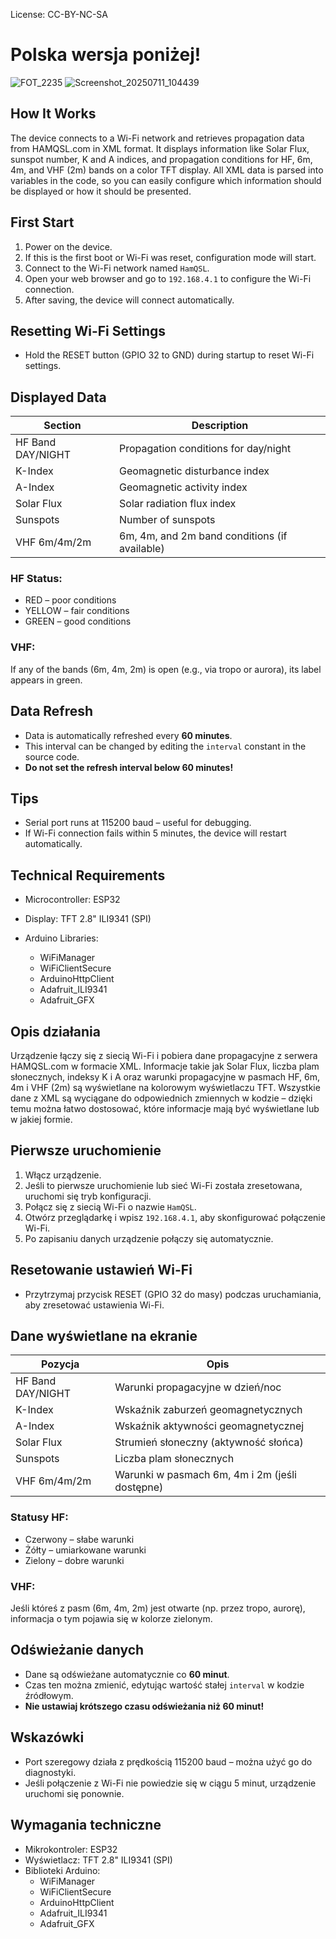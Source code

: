 License: CC-BY-NC-SA

# Polska wersja poniżej!

![FOT_2235](https://github.com/user-attachments/assets/5233885b-4ea6-49ee-989c-db660b8dd178)
![Screenshot_20250711_104439](https://github.com/user-attachments/assets/42c8b7e3-ebe8-45cc-b3ce-7cfb44fc5601)

## How It Works
The device connects to a Wi-Fi network and retrieves propagation data from HAMQSL.com in XML format. It displays information like Solar Flux, sunspot number, K and A indices, and propagation conditions for HF, 6m, 4m, and VHF (2m) bands on a color TFT display. All XML data is parsed into variables in the code, so you can easily configure which information should be displayed or how it should be presented.

## First Start
1. Power on the device.
2. If this is the first boot or Wi-Fi was reset, configuration mode will start.
3. Connect to the Wi-Fi network named `HamQSL`.
4. Open your web browser and go to `192.168.4.1` to configure the Wi-Fi connection.
5. After saving, the device will connect automatically.

## Resetting Wi-Fi Settings
- Hold the RESET button (GPIO 32 to GND) during startup to reset Wi-Fi settings.

## Displayed Data

| Section           | Description                                  |
|-------------------|----------------------------------------------|
| HF Band DAY/NIGHT | Propagation conditions for day/night         |
| K-Index           | Geomagnetic disturbance index                |
| A-Index           | Geomagnetic activity index                   |
| Solar Flux        | Solar radiation flux index                   |
| Sunspots          | Number of sunspots                           |
| VHF 6m/4m/2m      | 6m, 4m, and 2m band conditions (if available)|

### HF Status:
- RED – poor conditions
- YELLOW – fair conditions
- GREEN – good conditions

### VHF:
If any of the bands (6m, 4m, 2m) is open (e.g., via tropo or aurora), its label appears in green.

## Data Refresh
- Data is automatically refreshed every **60 minutes**.
- This interval can be changed by editing the `interval` constant in the source code.
- **Do not set the refresh interval below 60 minutes!**

## Tips
- Serial port runs at 115200 baud – useful for debugging.
- If Wi-Fi connection fails within 5 minutes, the device will restart automatically.

## Technical Requirements
- Microcontroller: ESP32
- Display: TFT 2.8" ILI9341 (SPI)

- Arduino Libraries:
  - WiFiManager
  - WiFiClientSecure
  - ArduinoHttpClient
  - Adafruit_ILI9341
  - Adafruit_GFX





## Opis działania
Urządzenie łączy się z siecią Wi-Fi i pobiera dane propagacyjne z serwera HAMQSL.com w formacie XML. Informacje takie jak Solar Flux, liczba plam słonecznych, indeksy K i A oraz warunki propagacyjne w pasmach HF, 6m, 4m i VHF (2m) są wyświetlane na kolorowym wyświetlaczu TFT. Wszystkie dane z XML są wyciągane do odpowiednich zmiennych w kodzie – dzięki temu można łatwo dostosować, które informacje mają być wyświetlane lub w jakiej formie.

## Pierwsze uruchomienie
1. Włącz urządzenie.
2. Jeśli to pierwsze uruchomienie lub sieć Wi-Fi została zresetowana, uruchomi się tryb konfiguracji.
3. Połącz się z siecią Wi-Fi o nazwie `HamQSL`.
4. Otwórz przeglądarkę i wpisz `192.168.4.1`, aby skonfigurować połączenie Wi-Fi.
5. Po zapisaniu danych urządzenie połączy się automatycznie.

## Resetowanie ustawień Wi-Fi
- Przytrzymaj przycisk RESET (GPIO 32 do masy) podczas uruchamiania, aby zresetować ustawienia Wi-Fi.

## Dane wyświetlane na ekranie
| Pozycja          | Opis                                         |
|------------------|----------------------------------------------|
| HF Band DAY/NIGHT| Warunki propagacyjne w dzień/noc             |
| K-Index          | Wskaźnik zaburzeń geomagnetycznych           |
| A-Index          | Wskaźnik aktywności geomagnetycznej          |
| Solar Flux       | Strumień słoneczny (aktywność słońca)        |
| Sunspots         | Liczba plam słonecznych                      |
| VHF 6m/4m/2m     | Warunki w pasmach 6m, 4m i 2m (jeśli dostępne)|

### Statusy HF:
- Czerwony – słabe warunki
- Żółty – umiarkowane warunki
- Zielony – dobre warunki

### VHF:
Jeśli któreś z pasm (6m, 4m, 2m) jest otwarte (np. przez tropo, aurorę), informacja o tym pojawia się w kolorze zielonym.


## Odświeżanie danych
- Dane są odświeżane automatycznie co **60 minut**.
- Czas ten można zmienić, edytując wartość stałej `interval` w kodzie źródłowym.
- **Nie ustawiaj krótszego czasu odświeżania niż 60 minut!**

## Wskazówki
- Port szeregowy działa z prędkością 115200 baud – można użyć go do diagnostyki.
- Jeśli połączenie z Wi-Fi nie powiedzie się w ciągu 5 minut, urządzenie uruchomi się ponownie.

## Wymagania techniczne
- Mikrokontroler: ESP32
- Wyświetlacz: TFT 2.8" ILI9341 (SPI)
- Biblioteki Arduino:
  - WiFiManager
  - WiFiClientSecure
  - ArduinoHttpClient
  - Adafruit_ILI9341
  - Adafruit_GFX

